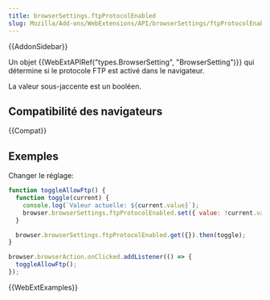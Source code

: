 ```yaml
---
title: browserSettings.ftpProtocolEnabled
slug: Mozilla/Add-ons/WebExtensions/API/browserSettings/ftpProtocolEnabled
---
```


{{AddonSidebar}}

Un objet {{WebExtAPIRef("types.BrowserSetting", "BrowserSetting")}} qui détermine si le protocole FTP est activé dans le navigateur.

La valeur sous-jaccente est un booléen.

## Compatibilité des navigateurs

{{Compat}}

## Exemples

Changer le réglage:

```js
function toggleAllowFtp() {
  function toggle(current) {
    console.log(`Valeur actuelle: ${current.value}`);
    browser.browserSettings.ftpProtocolEnabled.set({ value: !current.value });
  }

  browser.browserSettings.ftpProtocolEnabled.get({}).then(toggle);
}

browser.browserAction.onClicked.addListener(() => {
  toggleAllowFtp();
});
```

{{WebExtExamples}}
